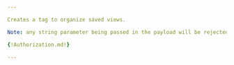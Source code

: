 ```yaml
---

Creates a tag to organize saved views.

Note: any string parameter being passed in the payload will be rejected if it contains any of the following characters: `<, >, &, ", ', .`

{!Authorization.md!}

---
```

